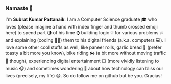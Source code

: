 ### Namaste 🙏

I'm **Subrat Kumar Pattanaik**. I am a Computer Science graduate 🎓 who loves (please imagine a hand with index finger and thumb crossed emoji here) to spend part 🌗 of his time ⌚ building logic 💡 for various problems 💥 and explaining (coding 👨‍💻) them to his digital friends (a.k.a. computers 💻). I love some other cool stuffs as well, like paneer rolls, garlic bread 🍞 (prefer toasty a bit more you know), bike riding 🏍 (a bit more without moving traffic 🚦 though), experiencing digital entertainment 🎞 (more vividly listening to music 🎧) and sometimes wondering 💭 about how technology can bliss our lives (precisely, my life) 😋. So do follow me on github but be you. Gracias!

<!--
**su-brat/su-brat** is a ✨ _special_ ✨ repository because its `README.md` (this file) appears on your GitHub profile.

Here are some ideas to get you started:

- 🔭 I’m currently working on ...
- 🌱 I’m currently learning ...
- 👯 I’m looking to collaborate on ...
- 🤔 I’m looking for help with ...
- 💬 Ask me about ...
- 📫 How to reach me: ...
- 😄 Pronouns: ...
- ⚡ Fun fact: ...
-->
